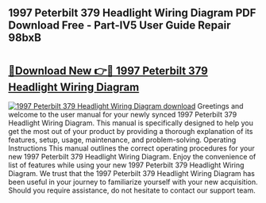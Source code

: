 ## 1997 Peterbilt 379 Headlight Wiring Diagram PDF Download Free - Part-lV5 User Guide Repair 98bxB

# <h2><a href="http://dfj80s3.blite.top/?on=1997+Peterbilt+379+Headlight+Wiring+Diagram">🔗Download New 👉🔴 1997 Peterbilt 379 Headlight Wiring Diagram</a></h2>

[![1997 Peterbilt 379 Headlight Wiring Diagram download](https://i.imgur.com/lujVjoI.png)](http://dfj80s3.blite.top/?on=1997+Peterbilt+379+Headlight+Wiring+Diagram)
Greetings and welcome to the user manual for your newly synced 1997 Peterbilt 379 Headlight Wiring Diagram. This manual is specifically designed to help you get the most out of your product by providing a thorough explanation of its features, setup, usage, maintenance, and problem-solving. Operating Instructions This manual outlines the correct operating procedures for your new 1997 Peterbilt 379 Headlight Wiring Diagram. Enjoy the convenience of list of features while using your new 1997 Peterbilt 379 Headlight Wiring Diagram. We trust that the 1997 Peterbilt 379 Headlight Wiring Diagram has been useful in your journey to familiarize yourself with your new acquisition. Should you require assistance, do not hesitate to contact our support team.
